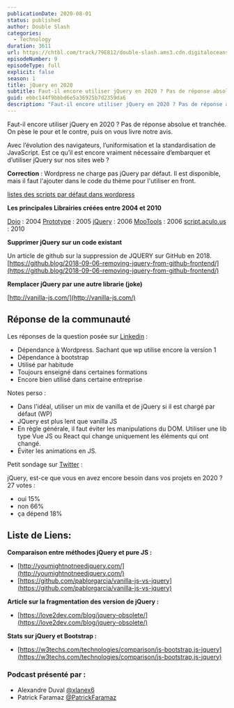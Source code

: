 ```yaml
---
publicationDate: 2020-08-01
status: published
author: Double Slash
categories:
  - Technology
duration: 3611
url: https://chtbl.com/track/79E812/double-slash.ams3.cdn.digitaloceanspaces.com/DS_009_jquery.mp3
episodeNumber: 9
episodeType: full
explicit: false
season: 1
title: jQuery en 2020
subtitle: Faut-il encore utiliser jQuery en 2020 ? Pas de réponse absolue et tranchée. On pèse le pour et le contre, puis on vous livre notre avis.
guid: ebbc144f9bbbd6e5a36925b7d2359da6
description: "Faut-il encore utiliser jQuery en 2020 ? Pas de réponse absolue et tranchée. On pèse le pour et le contre, puis on vous livre notre avis. Avec l’évolution des navigateurs, l’uniformisation et la standardisation de JavaScript. Est ce qu’il est encore vraiment nécessaire d’embarquer et d’utiliser jQuery sur nos sites web ? Correction : Wordpress ne charge pas jQuery par défaut. Il est disponible, mais il faut l'ajouter dans le code du thème pour l'utiliser en front. listes des scripts par défaut dans wordpress Les principales Librairies créées entre 2004 et 2010 Dojo : 2004 Prototype : 2005 jQuery : 2006 MooTools : 2006 script.aculo.us : 2010 Supprimer jQuery sur un code existant Un article de github sur la suppression de JQUERY sur GitHub en 2018. https://github.blog/2018-09-06-removing-jquery-from-github-frontend/ Remplacer jQuery par une autre librarie (joke) http://vanilla-js.com/ Réponse de la communauté Les réponses de la question posée sur Linkedin : Dépendance à Wordpress. Sachant que wp utilise encore la version 1 Dépendance à bootstrap Utilisé par habitude Toujours enseigné dans certaines formations Encore bien utilisé dans certaine entreprise Notes perso : Dans l'idéal, utiliser un mix de vanilla et de jQuery si il est chargé par défaut (WP) JQuery est plus lent que vanilla JS En règle générale, il faut éviter les manipulations du DOM. Utiliser une lib type Vue JS ou React qui change uniquement les éléments qui ont changé. Éviter les animations en JS. Petit sondage sur Twitter : jQuery, est-ce que vous en avez encore besoin dans vos projets en 2020 ? 27 votes : oui 15% non 66% ça dépend 18% Liste de Liens: Comparaison entre méthodes jQuery et pure JS : http://youmightnotneedjquery.com/ https://github.com/pablorgarcia/vanilla-js-vs-jquery Article sur la fragmentation des version de jQuery : https://love2dev.com/blog/jquery-obsolete/ Stats sur jQuery et Bootstrap : https://w3techs.com/technologies/comparison/js-bootstrap,js-jquery Podcast présenté par : Alexandre Duval @xlanex6 Patrick Faramaz @PatrickFaramaz"
---
```


Faut-il encore utiliser jQuery en 2020 ? Pas de réponse absolue et tranchée. On pèse le pour et le contre, puis on vous livre notre avis.

Avec l’évolution des navigateurs, l’uniformisation et la standardisation de JavaScript. Est ce qu’il est encore vraiment nécessaire d’embarquer et d’utiliser jQuery sur nos sites web ?

**Correction** : Wordpress ne charge pas jQuery par défaut. Il est disponible, mais il faut l'ajouter dans le code du thème pour l'utiliser en front.

[listes des scripts par défaut dans wordpress](https://developer.wordpress.org/reference/functions/wp_enqueue_script/#default-scripts-and-js-libraries-included-and-registered-by-wordpress)

**Les principales Librairies créées entre 2004 et 2010**

[Dojo](https://fr.wikipedia.org/wiki/Dojo_Toolkit) : 2004
[Prototype](http://prototypejs.org/) : 2005
[jQuery](https://jquery.com/) : 2006
[MooTools](https://mootools.net/) : 2006
[script.aculo.us](http://script.aculo.us/) : 2010

**Supprimer jQuery sur un code existant**

Un article de github sur la suppression de JQUERY sur GitHub en 2018.
[https://github.blog/2018-09-06-removing-jquery-from-github-frontend/](https://github.blog/2018-09-06-removing-jquery-from-github-frontend/)

**Remplacer jQuery par une autre librarie (joke)**

[http://vanilla-js.com/](http://vanilla-js.com/)

## Réponse de la communauté

Les réponses de la question posée sur [Linkedin](https://www.linkedin.com/posts/alexduval71_jquery-et-2020-ami-ou-ennemi-perso-si-activity-6688330120941314048-JB8a) :

- Dépendance à Wordpress. Sachant que wp utilise encore la version 1
- Dépendance à bootstrap
- Utilisé par habitude
- Toujours enseigné dans certaines formations
- Encore bien utilisé dans certaine entreprise

Notes perso :

- Dans l'idéal, utiliser un mix de vanilla et de jQuery si il est chargé par défaut (WP)
- JQuery est plus lent que vanilla JS
- En règle générale, il faut éviter les manipulations du DOM. Utiliser une lib type Vue JS ou React qui change uniquement les éléments qui ont changé.
- Éviter les animations en JS.

Petit sondage sur [Twitter](https://mobile.twitter.com/PatrickFaramaz/status/1281517173396189184) :

jQuery, est-ce que vous en avez encore besoin dans vos projets en 2020 ?
27 votes :

- oui 15%
- non 66%
- ça dépend 18%

## Liste de Liens:

**Comparaison entre méthodes jQuery et pure JS :**

- [http://youmightnotneedjquery.com/](http://youmightnotneedjquery.com/)
- [https://github.com/pablorgarcia/vanilla-js-vs-jquery](https://github.com/pablorgarcia/vanilla-js-vs-jquery)

**Article sur la fragmentation des version de jQuery :**

- [https://love2dev.com/blog/jquery-obsolete/](https://love2dev.com/blog/jquery-obsolete/)

**Stats sur jQuery et Bootstrap :**

- [https://w3techs.com/technologies/comparison/js-bootstrap,js-jquery](https://w3techs.com/technologies/comparison/js-bootstrap,js-jquery)

### Podcast présenté par :

- Alexandre Duval [@xlanex6](https://twitter.com/xlanex6)
- Patrick Faramaz [@PatrickFaramaz](https://twitter.com/PatrickFaramaz)
